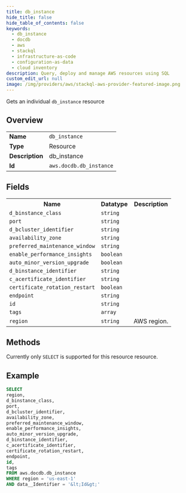 ```yaml
---
title: db_instance
hide_title: false
hide_table_of_contents: false
keywords:
  - db_instance
  - docdb
  - aws
  - stackql
  - infrastructure-as-code
  - configuration-as-data
  - cloud inventory
description: Query, deploy and manage AWS resources using SQL
custom_edit_url: null
image: /img/providers/aws/stackql-aws-provider-featured-image.png
---
```

Gets an individual <code>db_instance</code> resource

## Overview
<table><tbody>
<tr><td><b>Name</b></td><td><code>db_instance</code></td></tr>
<tr><td><b>Type</b></td><td>Resource</td></tr>
<tr><td><b>Description</b></td><td>db_instance</td></tr>
<tr><td><b>Id</b></td><td><code>aws.docdb.db_instance</code></td></tr>
</tbody></table>

## Fields
<table><tbody>
<tr><th>Name</th><th>Datatype</th><th>Description</th></tr>
<tr><td><code>d_binstance_class</code></td><td><code>string</code></td><td></td></tr>
<tr><td><code>port</code></td><td><code>string</code></td><td></td></tr>
<tr><td><code>d_bcluster_identifier</code></td><td><code>string</code></td><td></td></tr>
<tr><td><code>availability_zone</code></td><td><code>string</code></td><td></td></tr>
<tr><td><code>preferred_maintenance_window</code></td><td><code>string</code></td><td></td></tr>
<tr><td><code>enable_performance_insights</code></td><td><code>boolean</code></td><td></td></tr>
<tr><td><code>auto_minor_version_upgrade</code></td><td><code>boolean</code></td><td></td></tr>
<tr><td><code>d_binstance_identifier</code></td><td><code>string</code></td><td></td></tr>
<tr><td><code>c_acertificate_identifier</code></td><td><code>string</code></td><td></td></tr>
<tr><td><code>certificate_rotation_restart</code></td><td><code>boolean</code></td><td></td></tr>
<tr><td><code>endpoint</code></td><td><code>string</code></td><td></td></tr>
<tr><td><code>id</code></td><td><code>string</code></td><td></td></tr>
<tr><td><code>tags</code></td><td><code>array</code></td><td></td></tr>
<tr><td><code>region</code></td><td><code>string</code></td><td>AWS region.</td></tr>

</tbody></table>

## Methods
Currently only <code>SELECT</code> is supported for this resource resource.





## Example
```sql
SELECT
region,
d_binstance_class,
port,
d_bcluster_identifier,
availability_zone,
preferred_maintenance_window,
enable_performance_insights,
auto_minor_version_upgrade,
d_binstance_identifier,
c_acertificate_identifier,
certificate_rotation_restart,
endpoint,
id,
tags
FROM aws.docdb.db_instance
WHERE region = 'us-east-1'
AND data__Identifier = '&lt;Id&gt;'
```
